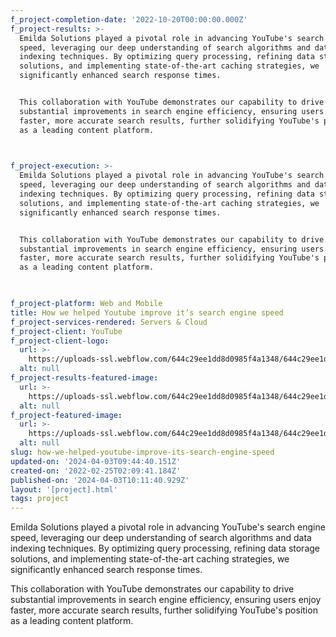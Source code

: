```yaml
---
f_project-completion-date: '2022-10-20T00:00:00.000Z'
f_project-results: >-
  Emilda Solutions played a pivotal role in advancing YouTube's search engine
  speed, leveraging our deep understanding of search algorithms and data
  indexing techniques. By optimizing query processing, refining data storage
  solutions, and implementing state-of-the-art caching strategies, we
  significantly enhanced search response times.


  This collaboration with YouTube demonstrates our capability to drive
  substantial improvements in search engine efficiency, ensuring users enjoy
  faster, more accurate search results, further solidifying YouTube's position
  as a leading content platform.


  ‍
f_project-execution: >-
  Emilda Solutions played a pivotal role in advancing YouTube's search engine
  speed, leveraging our deep understanding of search algorithms and data
  indexing techniques. By optimizing query processing, refining data storage
  solutions, and implementing state-of-the-art caching strategies, we
  significantly enhanced search response times.


  This collaboration with YouTube demonstrates our capability to drive
  substantial improvements in search engine efficiency, ensuring users enjoy
  faster, more accurate search results, further solidifying YouTube's position
  as a leading content platform.


  ‍
f_project-platform: Web and Mobile
title: How we helped Youtube improve it’s search engine speed
f_project-services-rendered: Servers & Cloud
f_project-client: YouTube
f_project-client-logo:
  url: >-
    https://uploads-ssl.webflow.com/644c29ee1dd8d0985f4a1348/644c29ee1dd8d019ab4a1356_logo-6-projects-dev-template.svg
  alt: null
f_project-results-featured-image:
  url: >-
    https://uploads-ssl.webflow.com/644c29ee1dd8d0985f4a1348/644c29ee1dd8d078404a14d1_image-results-project-dev-webflow-template.png
  alt: null
f_project-featured-image:
  url: >-
    https://uploads-ssl.webflow.com/644c29ee1dd8d0985f4a1348/644c29ee1dd8d02c9c4a14d0_image-project-dev-webflow-template.png
  alt: null
slug: how-we-helped-youtube-improve-its-search-engine-speed
updated-on: '2024-04-03T09:44:40.151Z'
created-on: '2022-02-25T02:09:41.184Z'
published-on: '2024-04-03T10:11:40.929Z'
layout: '[project].html'
tags: project
---
```


Emilda Solutions played a pivotal role in advancing YouTube's search engine speed, leveraging our deep understanding of search algorithms and data indexing techniques. By optimizing query processing, refining data storage solutions, and implementing state-of-the-art caching strategies, we significantly enhanced search response times.

This collaboration with YouTube demonstrates our capability to drive substantial improvements in search engine efficiency, ensuring users enjoy faster, more accurate search results, further solidifying YouTube's position as a leading content platform.
